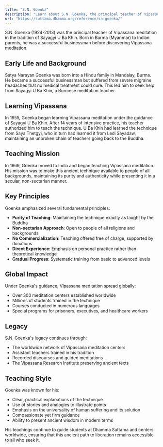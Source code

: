 ```yaml
---
title: "S.N. Goenka"
description: "Learn about S.N. Goenka, the principal teacher of Vipassana meditation in the tradition of Sayagyi U Ba Khin, who brought this ancient technique to the modern world."
url: "https://suttama.dhamma.org/reference/sn-goenka/"
---
```


S.N. Goenka (1924-2013) was the principal teacher of Vipassana meditation in the tradition of Sayagyi U Ba Khin. Born in Burma (Myanmar) to Indian parents, he was a successful businessman before discovering Vipassana meditation.

## Early Life and Background

Satya Narayan Goenka was born into a Hindu family in Mandalay, Burma. He became a successful businessman but suffered from severe migraine headaches that no medical treatment could cure. This led him to seek help from Sayagyi U Ba Khin, a Burmese meditation teacher.

## Learning Vipassana

In 1955, Goenka began learning Vipassana meditation under the guidance of Sayagyi U Ba Khin. After 14 years of intensive practice, his teacher authorized him to teach the technique. U Ba Khin had learned the technique from Saya Thetgyi, who in turn had learned it from Ledi Sayadaw, maintaining an unbroken chain of teachers going back to the Buddha.

## Teaching Mission

In 1969, Goenka moved to India and began teaching Vipassana meditation. His mission was to make this ancient technique available to people of all backgrounds, maintaining its purity and authenticity while presenting it in a secular, non-sectarian manner.

## Key Principles

Goenka emphasized several fundamental principles:

- **Purity of Teaching**: Maintaining the technique exactly as taught by the Buddha
- **Non-sectarian Approach**: Open to people of all religions and backgrounds
- **No Commercialization**: Teaching offered free of charge, supported by donations
- **Direct Experience**: Emphasis on personal practice rather than theoretical knowledge
- **Gradual Progress**: Systematic training from basic to advanced levels

## Global Impact

Under Goenka's guidance, Vipassana meditation spread globally:
- Over 300 meditation centers established worldwide
- Millions of students trained in the technique
- Courses conducted in numerous languages
- Special programs for prisoners, executives, and healthcare workers

## Legacy

S.N. Goenka's legacy continues through:
- The worldwide network of Vipassana meditation centers
- Assistant teachers trained in his tradition
- Recorded discourses and guided meditations
- The Vipassana Research Institute preserving ancient texts

## Teaching Style

Goenka was known for his:
- Clear, practical explanations of the technique
- Use of stories and analogies to illustrate points
- Emphasis on the universality of human suffering and its solution
- Compassionate yet firm guidance
- Ability to present ancient wisdom in modern terms

His teachings continue to guide students at Dhamma Suttama and centers worldwide, ensuring that this ancient path to liberation remains accessible to all who seek it.
